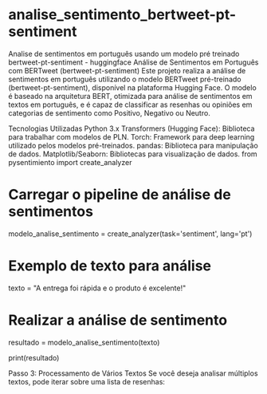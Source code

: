 # analise_sentimento_bertweet-pt-sentiment
Analise de sentimentos em português usando um modelo pré treinado bertweet-pt-sentiment - huggingface
Análise de Sentimentos em Português com BERTweet (bertweet-pt-sentiment)
Este projeto realiza a análise de sentimentos em português utilizando o modelo BERTweet pré-treinado (bertweet-pt-sentiment), disponível na plataforma Hugging Face. O modelo é baseado na arquitetura BERT, otimizada para análise de sentimentos em textos em português, e é capaz de classificar as resenhas ou opiniões em categorias de sentimento como Positivo, Negativo ou Neutro.


Tecnologias Utilizadas
Python 3.x
Transformers (Hugging Face): Biblioteca para trabalhar com modelos de PLN.
Torch: Framework para deep learning utilizado pelos modelos pré-treinados.
pandas: Biblioteca para manipulação de dados.
Matplotlib/Seaborn: Bibliotecas para visualização de dados.
from pysentimiento import create_analyzer



# Carregar o pipeline de análise de sentimentos
modelo_analise_sentimento = create_analyzer(task='sentiment', lang='pt')

# Exemplo de texto para análise
texto = "A entrega foi rápida e o produto é excelente!"

# Realizar a análise de sentimento
resultado = modelo_analise_sentimento(texto)

print(resultado)

Passo 3: Processamento de Vários Textos
Se você deseja analisar múltiplos textos, pode iterar sobre uma lista de resenhas:

